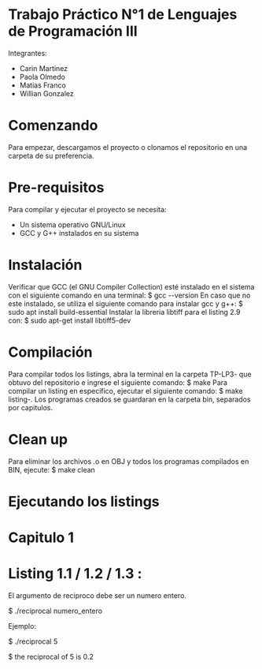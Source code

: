 # Trabajo Práctico N°1 de Lenguajes de Programación III
Integrantes:
- Carin Martinez
- Paola Olmedo
- Matias Franco
- Willian Gonzalez
# Comenzando
Para empezar, descargamos el proyecto o clonamos el repositorio en una carpeta de su preferencia.

# Pre-requisitos
Para compilar y ejecutar el proyecto se necesita:
- Un sistema operativo GNU/Linux
- GCC y G++ instalados en su sistema

# Instalación 
Verificar que GCC (el GNU Compiler Collection) esté instalado en el sistema con el siguiente comando en una terminal:
$ gcc --version
En caso que no este instalado, se utiliza el siguiente comando para instalar gcc y g++:
$ sudo apt install build-essential
Instalar la libreria libtiff para el listing 2.9 con:
$ sudo apt-get install libtiff5-dev

# Compilación
Para compilar todos los listings, abra la terminal en la carpeta TP-LP3- que obtuvo del repositorio e ingrese el siguiente comando:
$ make
Para compilar un listing en específico, ejecutar el siguiente comando:
$ make listing-<numero del capitulo>.<numero de listing>
Los programas creados se guardaran en la carpeta bin, separados por capitulos.

# Clean up
Para eliminar los archivos .o en OBJ y todos los programas compilados en BIN, ejecute:
$ make clean
  
# Ejecutando los listings

  # Capitulo 1
  # Listing 1.1 / 1.2 / 1.3 :

El argumento de reciproco debe ser un numero entero.

$ ./reciprocal numero_entero

Ejemplo:

$ ./reciprocal 5

$ the reciprocal of 5 is 0.2
  

